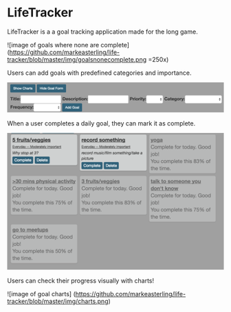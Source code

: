 # LifeTracker

LifeTracker is a a goal tracking application made for the long game.

![image of goals where none are complete](https://github.com/markeasterling/life-tracker/blob/master/img/goalsnonecomplete.png =250x)

Users can add goals with predefined categories and importance.

![image of add a goal screen](https://github.com/markeasterling/life-tracker/blob/master/img/addgoal.png)

When a user completes a daily goal, they can mark it as complete.

![image of goals where some are compelte](https://github.com/markeasterling/life-tracker/blob/master/img/goalscomplete.png)

Users can check their progress visually with charts! 

![image of goal charts] (https://github.com/markeasterling/life-tracker/blob/master/img/charts.png)
